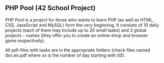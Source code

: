 ## PHP Pool (42 School Project)  


PHP Pool is a project for those who wants to learn PHP (as well as HTML, CSS, JavaScript and MySQL) form the very beginning. It consists of 10 daily projects (each of them may include up to 20 small tasks) and 2 global projects - rushes (they offer you to create an online-shop and browser game respectively).

All pdf-files with tasks are in the appropriate folders (check files named dxx.en.pdf where xx is the number of day starting with 00).
